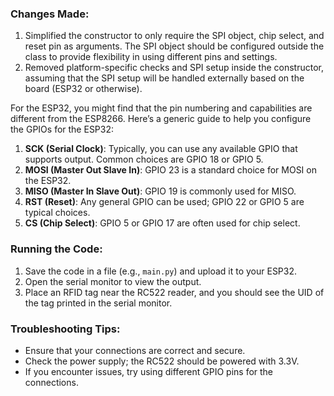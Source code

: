 ### Changes Made:

1. Simplified the constructor to only require the SPI object, chip select, and reset pin as arguments. The SPI object should be configured outside the class to provide flexibility in using different pins and settings.
2. Removed platform-specific checks and SPI setup inside the constructor, assuming that the SPI setup will be handled externally based on the board (ESP32 or otherwise).

For the ESP32, you might find that the pin numbering and capabilities are different from the ESP8266. Here’s a generic guide to help you configure the GPIOs for the ESP32:

1. **SCK (Serial Clock)**: Typically, you can use any available GPIO that supports output. Common choices are GPIO 18 or GPIO 5.
2. **MOSI (Master Out Slave In)**: GPIO 23 is a standard choice for MOSI on the ESP32.
3. **MISO (Master In Slave Out)**: GPIO 19 is commonly used for MISO.
4. **RST (Reset)**: Any general GPIO can be used; GPIO 22 or GPIO 5 are typical choices.
5. **CS (Chip Select)**: GPIO 5 or GPIO 17 are often used for chip select.


### Running the Code:
1. Save the code in a file (e.g., `main.py`) and upload it to your ESP32.
2. Open the serial monitor to view the output.
3. Place an RFID tag near the RC522 reader, and you should see the UID of the tag printed in the serial monitor.

### Troubleshooting Tips:
- Ensure that your connections are correct and secure.
- Check the power supply; the RC522 should be powered with 3.3V.
- If you encounter issues, try using different GPIO pins for the connections.